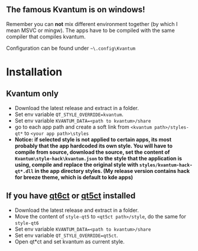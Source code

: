 ## The famous Kvantum is on windows!

Remember you can **not** mix different environment together (by which I mean MSVC or mingw). The apps have to be compiled with the same compiler that compiles kvantum.

Configuration can be found under `~\.config\Kvantum`

# Installation

## Kvantum only
* Download the latest release and extract in a folder.
* Set env variable `QT_STYLE_OVERRIDE=kvantum`.
* Set env variable `KVANTUM_DATA=<path to kvantum>/share`
* go to each app path and create a soft link from `<kvantum path>/styles-qt*` to `<your app path>\styles`
* **Notice: if selected style is not applied to certain apps, its most probably that the app hardcoded its own style. You will have to compile from source, download the source, set the content of `Kvantum\style-hack\kvantum.json` to the style that the application is using, compile and replace the original style with `styles/kvantum-hack-qt*.dll` in the app directory styles. (My release version contains hack for breeze theme, which is default to kde apps)**

## If you have [qt6ct](https://github.com/RichardLuo0/qt6ct-for-windows) or [qt5ct](https://github.com/RichardLuo0/qt5ct-for-windows) installed
* Download the latest release and extract in a folder.
* Move the content of `style-qt5` to `<qt5ct path>/style`, do the same for `style-qt6`
* Set env variable `KVANTUM_DATA=<path to kvantum>/share`
* Set env variable `QT_STYLE_OVERRIDE=qt5ct`.
* Open qt*ct and set kvantum as current style.
